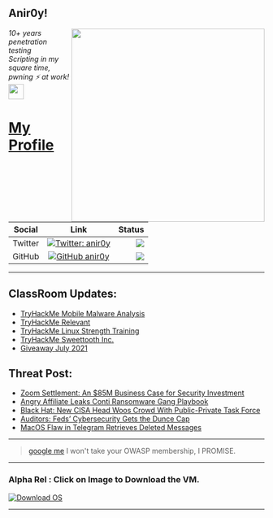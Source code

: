 <h2>Anir0y!</h2>
<img align='right' src="https://github-readme-stats.vercel.app/api?username=anir0y&show_icons=true&theme=dark" width="380">
<p><em>10+ years penetration testing<br>
  Scripting in my square time, pwning ⚡ at work!<img src="https://media.giphy.com/media/WUlplcMpOCEmTGBtBW/giphy.gif" width="30"> 
</em></p>



# [My Profile](https://anir0y.in/refer=githubreadme)

| Social   |      Link      | Status|
|----------|:-------------:|--:|
| Twitter |  [![Twitter: anir0y](https://img.shields.io/twitter/follow/anir0y?label=Follow%20me&style=plastic)](https://twitter.com/anir0y)| ![](https://img.shields.io/badge/Status-Online-blue)|
| GitHub |    [![GitHub anir0y](https://img.shields.io/github/followers/anir0y?label=Fork%20me&style=plastic)](https://github.com/anir0y)   | ![](https://img.shields.io/badge/Status-Online-blue)|


---

## ClassRoom Updates:

<!-- CLASS:START -->
- [TryHackMe Mobile Malware Analysis](https://classroom.anir0y.in/post/tryhackme-mma/)
- [TryHackMe Relevant](https://classroom.anir0y.in/post/tryhackme-relevant/)
- [TryHackMe Linux Strength Training](https://classroom.anir0y.in/post/tryhackme-linuxstrengthtraining/)
- [TryHackMe Sweettooth Inc.](https://classroom.anir0y.in/post/tryhackme-sweettoothinc/)
- [Giveaway July 2021](https://classroom.anir0y.in/post/giveaway-1/)
<!-- CLASS:END -->

## Threat Post:

<!-- THREAT:START -->
- [Zoom Settlement: An $85M Business Case for Security Investment](https://threatpost.com/zoom-settlement-85m-security-investment/168445/)
- [Angry Affiliate Leaks Conti Ransomware Gang Playbook](https://threatpost.com/affiliate-leaks-conti-ransomware-playbook/168442/)
- [Black Hat: New CISA Head Woos Crowd With Public-Private Task Force](https://threatpost.com/cisa-head-woos-security-crowd/168426/)
- [Auditors: Feds’ Cybersecurity Gets the Dunce Cap](https://threatpost.com/auditors-feds-poor-cybersecurity-dunce-cap/168418/)
- [MacOS Flaw in Telegram Retrieves Deleted Messages](https://threatpost.com/macos-flaw-in-telegram-retrieves-deleted-messages/168412/)
<!-- THREAT:END -->
---


> [google me](https://google.com/search?q=@anir0y) I won't take your OWASP membership, I PROMISE. 

---
### Alpha Rel : Click on Image to Download the VM.
[![Download OS](https://i.imgur.com/4RUjCIA.png)](https://sourceforge.net/projects/classroom-os/files/latest/download)

---

